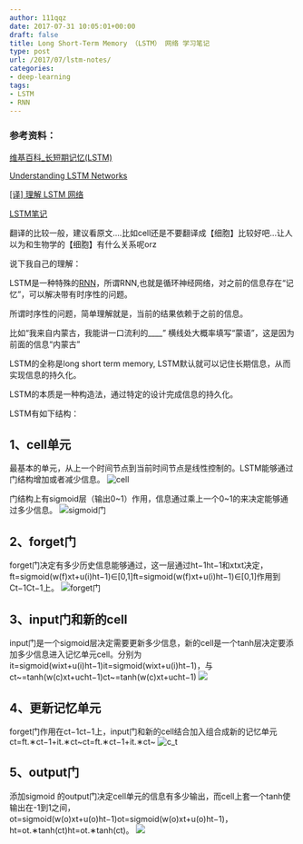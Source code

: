 ```yaml
---
author: 111qqz
date: 2017-07-31 10:05:01+00:00
draft: false
title: Long Short-Term Memory （LSTM） 网络 学习笔记
type: post
url: /2017/07/lstm-notes/
categories:
- deep-learning
tags:
- LSTM
- RNN
---
```


### 参考资料：


[维基百科_长短期记忆(LSTM)](https://zh.wikipedia.org/wiki/%E9%95%B7%E7%9F%AD%E6%9C%9F%E8%A8%98%E6%86%B6)

[Understanding LSTM Networks](http://colah.github.io/posts/2015-08-Understanding-LSTMs/)

[[译] 理解 LSTM 网络](http://www.jianshu.com/p/9dc9f41f0b29)

[LSTM笔记](http://blog.leanote.com/post/petra_yu/LSTM%E7%AC%94%E8%AE%B0)



翻译的比较一般，建议看原文....比如cell还是不要翻译成【细胞】比较好吧...让人以为和生物学的【细胞】有什么关系呢orz



说下我自己的理解：

LSTM是一种特殊的[RNN](https://zh.wikipedia.org/wiki/%E9%80%92%E5%BD%92%E7%A5%9E%E7%BB%8F%E7%BD%91%E7%BB%9C)，所谓RNN,也就是循环神经网络，对之前的信息存在“记忆”，可以解决带有时序性的问题。

所谓时序性的问题，简单理解就是，当前的结果依赖于之前的信息。

比如“我来自内蒙古，我能讲一口流利的____” 横线处大概率填写“蒙语”，这是因为前面的信息“内蒙古”

LSTM的全称是long short term memory, LSTM默认就可以记住长期信息，从而实现信息的持久化。

LSTM的本质是一种构造法，通过特定的设计完成信息的持久化。

LSTM有如下结构：


## 1、cell单元


最基本的单元，从上一个时间节点到当前时间节点是线性控制的。LSTM能够通过门结构增加或者减少信息。
![cell](https://leanote.com/api/file/getImage?fileId=5762cee2ab64415d8b00409b)

门结构上有sigmoid层（输出0~1）作用，信息通过乘上一个0~1的来决定能够通过多少信息。
![sigmoid门](https://leanote.com/api/file/getImage?fileId=5762cee2ab64415d8b004093)



## 2、forget门


forget门决定有多少历史信息能够通过，这一层通过ht−1ht−1和xtxt决定，ft=sigmoid(w(f)xt+u(i)ht−1)∈[0,1]ft=sigmoid(w(f)xt+u(i)ht−1)∈[0,1]作用到Ct−1Ct−1上。
![forget门](https://leanote.com/api/file/getImage?fileId=5762cee2ab64415d8b004099)



## 3、input门和新的cell


input门是一个sigmoid层决定需要更新多少信息，新的cell是一个tanh层决定要添加多少信息进入记忆单元cell。分别为it=sigmoid(wixt+u(i)ht−1)it=sigmoid(wixt+u(i)ht−1)，与ct~=tanh(w(c)xt+ucht−1)ct~=tanh(w(c)xt+ucht−1)
![](https://leanote.com/api/file/getImage?fileId=5762cee2ab64415d8b004097)



## 4、更新记忆单元


forget门作用在ct−1ct−1上，input门和新的cell结合加入组合成新的记忆单元ct=ft.∗ct−1+it.∗ct~ct=ft.∗ct−1+it.∗ct~
![c_t](https://leanote.com/api/file/getImage?fileId=5762cee2ab64415d8b004091)



## 5、output门


添加sigmoid 的output门决定cell单元的信息有多少输出，而cell上套一个tanh使输出在-1到1之间，ot=sigmoid(w(o)xt+u(o)ht−1)ot=sigmoid(w(o)xt+u(o)ht−1)，ht=ot.∗tanh(ct)ht=ot.∗tanh(ct)。
![](https://leanote.com/api/file/getImage?fileId=5762cee2ab64415d8b004095)

